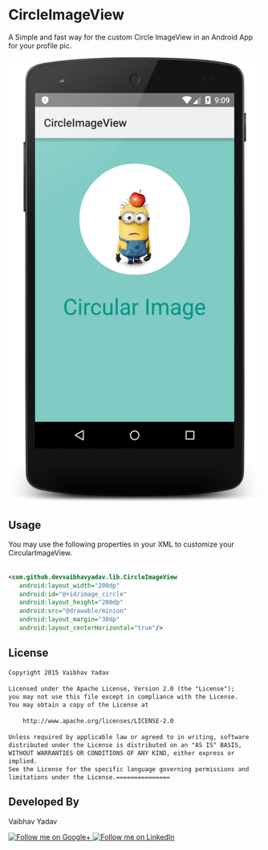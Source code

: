 # CircleImageView
A Simple and fast way for the custom Circle ImageView in an Android App for your profile pic.




![CircleImageView](https://raw.githubusercontent.com/DevVaibhavYadav/CircleImageView/master/CircleImageView/screenshot.png)

Usage
-----
  

You may use the following properties in your XML to customize your CircularImageView.
```xml

<com.github.devvaibhavyadav.lib.CircleImageView
   android:layout_width="200dp"
   android:id="@+id/image_circle"
   android:layout_height="200dp"
   android:src="@drawable/minion"
   android:layout_margin="30dp"
   android:layout_centerHorizontal="true"/>
```

License
-------

    Copyright 2015 Vaibhav Yadav

    Licensed under the Apache License, Version 2.0 (the "License");
    you may not use this file except in compliance with the License.
    You may obtain a copy of the License at

        http://www.apache.org/licenses/LICENSE-2.0

    Unless required by applicable law or agreed to in writing, software
    distributed under the License is distributed on an "AS IS" BASIS,
    WITHOUT WARRANTIES OR CONDITIONS OF ANY KIND, either express or implied.
    See the License for the specific language governing permissions and
    limitations under the License.===============


Developed By
-------
Vaibhav Yadav


<a href="https://plus.google.com/u/0/110341020294837635927/">
  <img alt="Follow me on Google+"
       src="http://data.pkmmte.com/temp/social_google_plus_logo.png" />
</a>
<a href="https://in.linkedin.com/in/devvaibhavyadav">
  <img alt="Follow me on LinkedIn"
       src="http://data.pkmmte.com/temp/social_linkedin_logo.png" />
</a>

